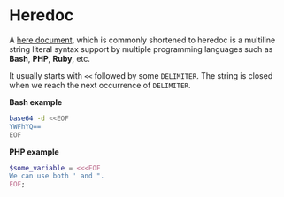 # Heredoc

<div class="row row-cols-md-2"><div>

A [here document](https://en.wikipedia.org/wiki/Here_document), which is commonly shortened to heredoc is a multiline string literal syntax support by multiple programming languages such as **Bash**, **PHP**, **Ruby**, etc.

It usually starts with `<<` followed by some `DELIMITER`. The string is closed when we reach the next occurrence of `DELIMITER`.
</div><div>

**Bash example**

```bash
base64 -d <<EOF
YWFhYQ==
EOF
```

**PHP example**

```php
$some_variable = <<<EOF
We can use both ' and ".
EOF;
```
</div></div>
